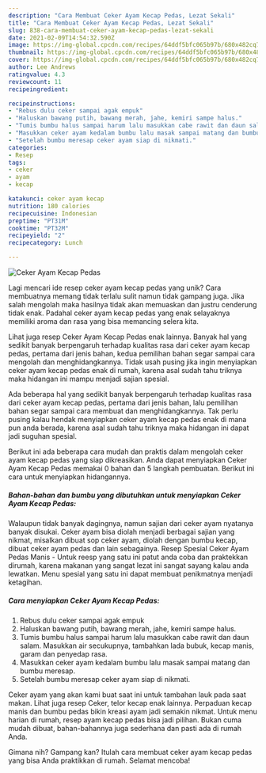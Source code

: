 ```yaml
---
description: "Cara Membuat Ceker Ayam Kecap Pedas, Lezat Sekali"
title: "Cara Membuat Ceker Ayam Kecap Pedas, Lezat Sekali"
slug: 838-cara-membuat-ceker-ayam-kecap-pedas-lezat-sekali
date: 2021-02-09T14:54:32.590Z
image: https://img-global.cpcdn.com/recipes/64ddf5bfc065b97b/680x482cq70/ceker-ayam-kecap-pedas-foto-resep-utama.jpg
thumbnail: https://img-global.cpcdn.com/recipes/64ddf5bfc065b97b/680x482cq70/ceker-ayam-kecap-pedas-foto-resep-utama.jpg
cover: https://img-global.cpcdn.com/recipes/64ddf5bfc065b97b/680x482cq70/ceker-ayam-kecap-pedas-foto-resep-utama.jpg
author: Lee Andrews
ratingvalue: 4.3
reviewcount: 11
recipeingredient:

recipeinstructions:
- "Rebus dulu ceker sampai agak empuk"
- "Haluskan bawang putih, bawang merah, jahe, kemiri sampe halus."
- "Tumis bumbu halus sampai harum lalu masukkan cabe rawit dan daun salam. Masukkan air secukupnya, tambahkan lada bubuk, kecap manis, garam dan penyedap rasa."
- "Masukkan ceker ayam kedalam bumbu lalu masak sampai matang dan bumbu meresap."
- "Setelah bumbu meresap ceker ayam siap di nikmati."
categories:
- Resep
tags:
- ceker
- ayam
- kecap

katakunci: ceker ayam kecap 
nutrition: 180 calories
recipecuisine: Indonesian
preptime: "PT31M"
cooktime: "PT32M"
recipeyield: "2"
recipecategory: Lunch

---
```



![Ceker Ayam Kecap Pedas](https://img-global.cpcdn.com/recipes/64ddf5bfc065b97b/680x482cq70/ceker-ayam-kecap-pedas-foto-resep-utama.jpg)

Lagi mencari ide resep ceker ayam kecap pedas yang unik? Cara membuatnya memang tidak terlalu sulit namun tidak gampang juga. Jika salah mengolah maka hasilnya tidak akan memuaskan dan justru cenderung tidak enak. Padahal ceker ayam kecap pedas yang enak selayaknya memiliki aroma dan rasa yang bisa memancing selera kita.

Lihat juga resep Ceker Ayam Kecap Pedas enak lainnya. Banyak hal yang sedikit banyak berpengaruh terhadap kualitas rasa dari ceker ayam kecap pedas, pertama dari jenis bahan, kedua pemilihan bahan segar sampai cara mengolah dan menghidangkannya. Tidak usah pusing jika ingin menyiapkan ceker ayam kecap pedas enak di rumah, karena asal sudah tahu triknya maka hidangan ini mampu menjadi sajian spesial.

Ada beberapa hal yang sedikit banyak berpengaruh terhadap kualitas rasa dari ceker ayam kecap pedas, pertama dari jenis bahan, lalu pemilihan bahan segar sampai cara membuat dan menghidangkannya. Tak perlu pusing kalau hendak menyiapkan ceker ayam kecap pedas enak di mana pun anda berada, karena asal sudah tahu triknya maka hidangan ini dapat jadi suguhan spesial.


Berikut ini ada beberapa cara mudah dan praktis dalam mengolah ceker ayam kecap pedas yang siap dikreasikan. Anda dapat menyiapkan Ceker Ayam Kecap Pedas memakai 0 bahan dan 5 langkah pembuatan. Berikut ini cara untuk menyiapkan hidangannya.

<!--inarticleads1-->

##### Bahan-bahan dan bumbu yang dibutuhkan untuk menyiapkan Ceker Ayam Kecap Pedas:



Walaupun tidak banyak dagingnya, namun sajian dari ceker ayam nyatanya banyak disukai. Ceker ayam bisa diolah menjadi berbagai sajian yang nikmat, misalkan dibuat sop ceker ayam, diolah dengan bumbu kecap, dibuat ceker ayam pedas dan lain sebagainya. Resep Spesial Ceker Ayam Pedas Manis - Untuk reesp yang satu ini patut anda coba dan praktekkan dirumah, karena makanan yang sangat lezat ini sangat sayang kalau anda lewatkan. Menu spesial yang satu ini dapat membuat penikmatnya menjadi ketagihan. 

<!--inarticleads2-->

##### Cara menyiapkan Ceker Ayam Kecap Pedas:

1. Rebus dulu ceker sampai agak empuk
1. Haluskan bawang putih, bawang merah, jahe, kemiri sampe halus.
1. Tumis bumbu halus sampai harum lalu masukkan cabe rawit dan daun salam. Masukkan air secukupnya, tambahkan lada bubuk, kecap manis, garam dan penyedap rasa.
1. Masukkan ceker ayam kedalam bumbu lalu masak sampai matang dan bumbu meresap.
1. Setelah bumbu meresap ceker ayam siap di nikmati.


Ceker ayam yang akan kami buat saat ini untuk tambahan lauk pada saat makan. Lihat juga resep Ceker, telor kecap enak lainnya. Perpaduan kecap manis dan bumbu pedas bikin kreasi ayam jadi semakin nikmat. Untuk menu harian di rumah, resep ayam kecap pedas bisa jadi pilihan. Bukan cuma mudah dibuat, bahan-bahannya juga sederhana dan pasti ada di rumah Anda. 

Gimana nih? Gampang kan? Itulah cara membuat ceker ayam kecap pedas yang bisa Anda praktikkan di rumah. Selamat mencoba!
